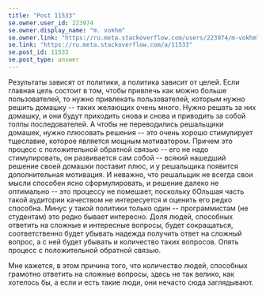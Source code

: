 ```yaml
---
title: "Post 11533"
se.owner.user_id: 223974
se.owner.display_name: "m. vokhm"
se.owner.link: "https://ru.meta.stackoverflow.com/users/223974/m-vokhm"
se.link: "https://ru.meta.stackoverflow.com/a/11533"
se.post_id: 11533
se.post_type: answer
---
```

<p>Результаты зависят от политики, а политика зависит от целей. Если главная цель состоит в том, чтобы привлечь как можно больше пользователей, то нужно привлекать пользователей, которым нужно решить домашку -- таких желающих очень много. Нужно решать за них домашку, и они будут приходить снова и снова и приводить за собой толпы последователей. А чтобы не переводились решальщики домашек, нужно плюсовать решения -- это очень хорошо стимулирует тщеславие, которое является мощным мотиватором. Причем это процесс с положительной обратной связью -- его не надо стимулировать, он развивается сам собой -- всякий нашедший решение своей домашки поставит плюс, и у решальщика появится дополнительная мотивация. И неважно, что решальщик не всегда свои мысли способен ясно сформулировать, и решение далеко не оптимально -- это процессу не помешает, поскольку бОльшая часть такой аудитории качеством не интересуется и оценить его редко способна. Минус у такой политики только один -- программистам (не студентам) это редко бывает интересно. Доля людей, способных ответить на сложные и интересные вопросы, будет сокращаться, соответственно будет убывать надежда получить ответ на сложный вопрос, а с ней будет убывать и количество таких вопросов. Опять процесс с положительной обратной связью.</p>
<p>Мне кажется, в этом причина того, что количество людей, способных грамотно ответить на сложные вопросы, здесь не так велико, как хотелось бы, а если и есть такие люди, они нечасто сюда заглядывают.</p>
